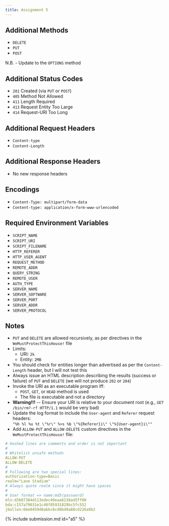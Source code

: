 ```yaml
---
title: Assignment 5
---
```


## Additional Methods

* `DELETE`
* `PUT`
* `POST`

N.B. - Update to the `OPTIONS` method

## Additional Status Codes

* `201` Created (via `PUT` or `POST`)
* `405` Method Not Allowed
* `411` Length Required
* `413` Request Entity Too Large
* `414` Request-URI Too Long


## Additional Request Headers

* `Content-type`
* `Content-Length`

## Additional Response Headers

* No new response headers

## Encodings

* `Content-Type: multipart/form-data`
* `Content-type: application/x-form-www-urlencoded`

## Required Environment Variables

* `SCRIPT_NAME`
* `SCRIPT_URI`
* `SCRIPT_FILENAME`
* `HTTP_REFERER`
* `HTTP_USER_AGENT`
* `REQUEST_METHOD`
* `REMOTE_ADDR`
* `QUERY_STRING`
* `REMOTE_USER`
* `AUTH_TYPE`
* `SERVER_NAME`
* `SERVER_SOFTWARE`
* `SERVER_PORT`
* `SERVER_ADDR`
* `SERVER_PROTOCOL`

## Notes

* `PUT` and `DELETE` are allowed recursively, as per directives in the `WeMustProtectThisHouse!` file
* Limits:
  * URI: `2k`
  * Entity: `2MB`
* You should check for entities longer than advertised as per the `Content-Length` header, but I will not test this
* Always issue an HTML description describing the results (success or failure) of `PUT` and `DELETE` (we will not produce `202` or `204`)
* Invoke the URI as an executable program iff:
  * `POST`, `GET`, or `HEAD` method is used
  * The file is executable and not a directory
* **Warning!!!** -- Ensure your URI is relative to your document root (e.g., `GET /bin/rm?-rf HTTP/1.1` would be very bad)
* Update the log format to include the `User-agent` and `Referer` request headers:  
  `"%h %l %u %t \"%r\" %>s %b \"%{Referer}i\" \"%{User-agent}i\""`
* Add `ALLOW-PUT` and `ALLOW-DELETE` custom directives in the `WeMustProtectThisHouse!` file:

```yml
# Hashed lines are comments and order is not important
#
# Whitelist unsafe methods
ALLOW-PUT
ALLOW-DELETE
#
# Following are two special lines:
authorization-type=Basic
realm="Lane Stadium"
# Always quote realm since it might have spaces
#
# User format => name:md5(password)
mln:d3b07384d113edec49eaa6238ad5ff00
bda:c157a79031e1c40f85931829bc5fc552
jbollen:66e0459d0abbc8cd8bd9a88cd226a9b2
```

{% include submission.md id="a5" %}
